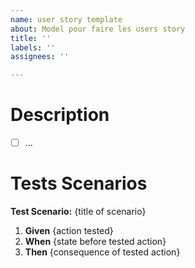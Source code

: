 ```yaml
---
name: user story template
about: Model pour faire les users story
title: ''
labels: ''
assignees: ''

---
```


<!-- This is a comment that will be ignored. -->

# Description 
<!-- Step by step description of the task. -->

- [ ] ...
<!-- . . . -->

# Tests Scenarios

**Test Scenario:** {title of scenario}
1. **Given** {action tested}
2. **When** {state before tested action}
3. **Then** {consequence of tested action}
<!-- 
4. **And** {other consequence of tested action}
-->
<!-- . . . -->

<!--
Markdown Reminder :
 
- "[ ]" is an empty checkbox
- "[x]" is a filled checkbox
- an issue's link is "#n" with 'n' the number of the issue
-->

